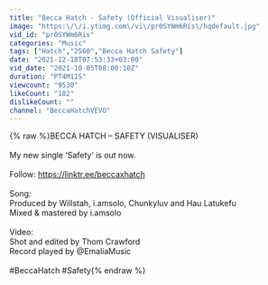 ```yaml
---
title: "Becca Hatch - Safety (Official Visualiser)"
image: "https:\/\/i.ytimg.com\/vi\/pr0SYWm6Ris\/hqdefault.jpg"
vid_id: "pr0SYWm6Ris"
categories: "Music"
tags: ["Hatch","2560","Becca Hatch Safety"]
date: "2021-12-18T07:53:33+03:00"
vid_date: "2021-10-05T08:00:10Z"
duration: "PT4M11S"
viewcount: "9530"
likeCount: "182"
dislikeCount: ""
channel: "BeccaHatchVEVO"
---
```

{% raw %}BECCA HATCH – SAFETY (VISUALISER)<br /><br />My new single ‘Safety’ is out now.<br /><br />Follow: <a rel="nofollow" target="blank" href="https://linktr.ee/beccaxhatch">https://linktr.ee/beccaxhatch</a><br /><br />Song:<br />Produced by Willstah, i.amsolo, Chunkyluv and Hau Latukefu<br />Mixed &amp; mastered by i.amsolo<br /><br />Video:<br />Shot and edited by Thom Crawford<br />Record played by @EmaliaMusic<br /><br />#BeccaHatch #Safety{% endraw %}
